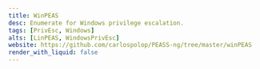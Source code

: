 ```yaml
---
title: WinPEAS
desc: Enumerate for Windows privilege escalation.
tags: [PrivEsc, Windows]
alts: [LinPEAS, WindowsPrivEsc]
website: https://github.com/carlospolop/PEASS-ng/tree/master/winPEAS
render_with_liquid: false
---
```

